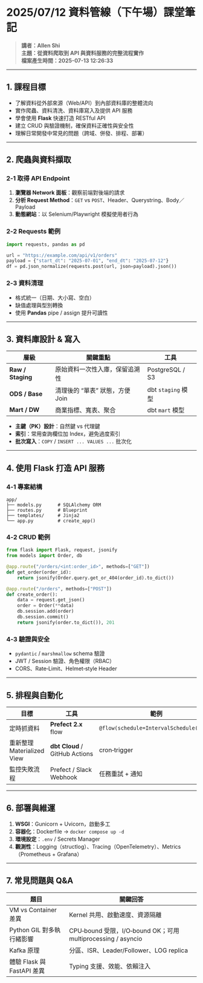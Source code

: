 
# 2025/07/12 資料管線（下午場）課堂筆記
> **講者：Allen Shi**  
> **主題：從資料爬取到 API 與資料服務的完整流程實作**  
> **檔案產生時間：2025-07-13 12:26:33**

---

## 1. 課程目標
- 了解資料從外部來源（Web/API）到內部資料庫的整體流向  
- 實作爬蟲、資料清洗、資料庫寫入及提供 API 服務  
- 學會使用 **Flask** 快速打造 RESTful API  
- 建立 CRUD 與驗證機制，確保資料正確性與安全性  
- 理解日常開發中常見的問題（跨域、併發、排程、部署）

---

## 2. 爬蟲與資料擷取
### 2‑1 取得 API Endpoint
1. **瀏覽器 Network 面板**：觀察前端對後端的請求  
2. **分析 Request Method**：`GET` vs `POST`、Header、Querystring、Body／Payload  
3. **動態網站**：以 Selenium/Playwright 模擬使用者行為

### 2‑2 Requests 範例
```py
import requests, pandas as pd

url = "https://example.com/api/v1/orders"
payload = {"start_dt": "2025-07-01", "end_dt": "2025-07-12"}
df = pd.json_normalize(requests.post(url, json=payload).json())
```

### 2‑3 資料清理
- 格式統一（日期、大小寫、空白）  
- 缺值處理與型別轉換  
- 使用 **Pandas** pipe / assign 提升可讀性  

---

## 3. 資料庫設計 & 寫入
| 層級 | 關鍵重點 | 工具 |
| ---- | -------- | ---- |
| **Raw / Staging** | 原始資料一次性入庫，保留追溯性 | PostgreSQL / S3 |
| **ODS / Base** | 清理後的 “單表” 狀態，方便 Join | dbt `staging` 模型 |
| **Mart / DW** | 商業指標、寬表、聚合 | dbt `mart` 模型 |

- **主鍵（PK）設計**：自然鍵 vs 代理鍵  
- **索引**：常用查詢欄位加 Index，避免過度索引  
- **批次寫入**：`COPY` / `INSERT ... VALUES ...` 批次化

---

## 4. 使用 Flask 打造 API 服務
### 4‑1 專案結構
```
app/
├── models.py      # SQLAlchemy ORM
├── routes.py      # Blueprint
├── templates/     # Jinja2
└── app.py         # create_app()
```

### 4‑2 CRUD 範例
```py
from flask import Flask, request, jsonify
from models import Order, db

@app.route("/orders/<int:order_id>", methods=["GET"])
def get_order(order_id):
    return jsonify(Order.query.get_or_404(order_id).to_dict())

@app.route("/orders", methods=["POST"])
def create_order():
    data = request.get_json()
    order = Order(**data)
    db.session.add(order)
    db.session.commit()
    return jsonify(order.to_dict()), 201
```

### 4‑3 驗證與安全
- `pydantic` / `marshmallow` schema 驗證  
- JWT / Session 驗證、角色權限（RBAC）  
- CORS、Rate‑Limit、Helmet‑style Header

---

## 5. 排程與自動化
| 目標 | 工具 | 範例 |
| ---- | ---- | ---- |
| 定時抓資料 | **Prefect 2.x** flow | `@flow(schedule=IntervalSchedule(...))` |
| 重新整理 Materialized View | **dbt Cloud** / GitHub Actions | cron‑trigger |
| 監控失敗流程 | Prefect / Slack Webhook | 任務重試 + 通知 |

---

## 6. 部署與維運
1. **WSGI**：Gunicorn + Uvicorn，啟動多工  
2. **容器化**：Dockerfile → `docker compose up -d`  
3. **環境設定**：`.env` / Secrets Manager  
4. **觀測性**：Logging（structlog）、Tracing（OpenTelemetry）、Metrics（Prometheus + Grafana）  

---

## 7. 常見問題與 Q&A
| 題目 | 關鍵回答 |
| ---- | -------- |
| VM vs Container 差異 | Kernel 共用、啟動速度、資源隔離 |
| Python GIL 對多執行緒影響 | CPU‑bound 受限，I/O‑bound OK；可用 multiprocessing / asyncio |
| Kafka 原理 | 分區、ISR、Leader/Follower、LOG replica |
| 體驗 Flask 與 FastAPI 差異 | Typing 支援、效能、依賴注入 |
